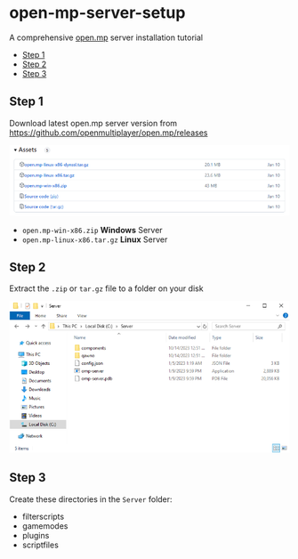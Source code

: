 # open-mp-server-setup
A comprehensive [open.mp](https://www.open.mp) server installation tutorial

- [Step 1](#step-1)
- [Step 2](#step-2)
- [Step 3](#step-3)

## Step 1
Download latest open.mp server version from https://github.com/openmultiplayer/open.mp/releases

<kbd>![](/screenshots/Screenshot%20(1).png)</kbd>

- `open.mp-win-x86.zip` **Windows** Server
- `open.mp-linux-x86.tar.gz` **Linux** Server

## Step 2
Extract the `.zip` or `tar.gz` file to a folder on your disk

<kbd>![](/screenshots/Screenshot%20(3).png)</kbd>

## Step 3
Create these directories in the `Server` folder:
- filterscripts
- gamemodes
- plugins
- scriptfiles
